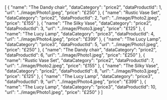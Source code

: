 
[
	{
		"name": "The Dandy chair",
		"dataCategory": "price2",
		"dataProductId": 1,
		"url": "../image/Photo1.jpeg",
		"price": "£250"
	},
	{
		"name": "Rustic Vase Set",
		"dataCategory": "price2",
		"dataProductId": 2,
		"url": "../image/Photo2.jpeg",
		"price": "£155"
	},
	{
		"name": "The Silky Vase",
		"dataCategory": "price2",
		"dataProductId": 3,
		"url": "../image/Photo3.jpeg",
		"price": "£125"
	},
	{
		"name": "The Lucy Lamp",
		"dataCategory": "price3",
		"dataProductId": 4,
		"url": "../image/Photo4.jpeg",
		"price": "£399"
	},
	{
		"name": "The Lucy Lamp",
		"dataCategory": "price3",
		"dataProductId": 5,
		"url": "../image/Photo1.jpeg",
		"price": "£250"
	},
	{
		"name": "The Dandy chair",
		"dataCategory": "price2",
		"dataProductId": 6,
		"url": "../image/Photo1.jpeg",
		"price": "£250"
	},
	{
		"name": "Rustic Vase Set",
		"dataCategory": "price2",
		"dataProductId": 7,
		"url": "../image/Photo2.jpeg",
		"price": "£155"
	},
	{
		"name": "The Silky Vase",
		"dataCategory": "price2",
		"dataProductId": 8,
		"url": "../image/Photo3.jpeg",
		"price": "£125"
	},
	{
		"name": "The Lucy Lamp",
		"dataCategory": "price3",
		"dataProductId": 9,
		"url": "../image/Photo4.jpeg",
		"price": "£399"
	},
	{
		"name": "The Lucy Lamp",
		"dataCategory": "price3",
		"dataProductId": 10,
		"url": "../image/Photo1.jpeg",
		"price": "£250"
	}
]
